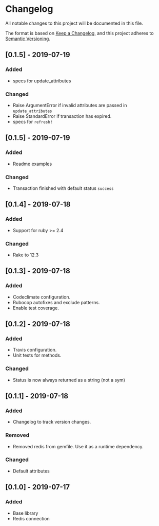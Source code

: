 # Changelog
All notable changes to this project will be documented in this file.

The format is based on [Keep a Changelog](https://keepachangelog.com/en/1.0.0/),
and this project adheres to [Semantic Versioning](https://semver.org/spec/v2.0.0.html).

## [0.1.5] - 2019-07-19

### Added
  - specs for update_attributes

### Changed
  - Raise ArgumentError if invalid attributes are passed in `update_attributes`
  - Raise StandardError if transaction has expired.
  - specs for `refresh!`


## [0.1.5] - 2019-07-19

### Added
  - Readme examples

### Changed
  - Transaction finished with default status `success`

## [0.1.4] - 2019-07-18

### Added
  - Support for ruby >= 2.4

### Changed
  - Rake to 12.3


## [0.1.3] - 2019-07-18

### Added
  - Codeclimate configuration.
  - Rubocop autofixes and exclude patterns.
  - Enable test coverage.


## [0.1.2] - 2019-07-18

### Added
  - Travis configuration.
  - Unit tests for methods.

### Changed
  - Status is now always returned as a string (not a sym)

## [0.1.1] - 2019-07-18

### Added
  - Changelog to track version changes.

### Removed
  - Removed redis from gemfile. Use it as a runtime dependency.

### Changed
  - Default attributes


## [0.1.0] - 2019-07-17

### Added
  - Base library
  - Redis connection
